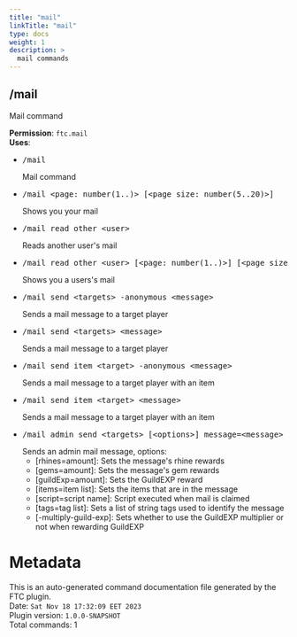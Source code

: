 ```yaml
---
title: "mail"
linkTitle: "mail"
type: docs
weight: 1
description: >
  mail commands
---
```



## /mail
Mail command  
  
**Permission**: `ftc.mail`  
**Uses**:
- <pre class="command-usage-arguments">/mail</pre>  
  Mail command  
- <pre class="command-usage-arguments">/mail &lt;page: number(1..)&gt; [&lt;page size: number(5..20)&gt;]</pre>  
  Shows you your mail  
- <pre class="command-usage-arguments">/mail read_other &lt;user&gt;</pre>  
  Reads another user's mail  
- <pre class="command-usage-arguments">/mail read_other &lt;user&gt; [&lt;page: number(1..)&gt;] [&lt;page size: number(5..20)&gt;]</pre>  
  Shows you a users's mail  
- <pre class="command-usage-arguments">/mail send &lt;targets&gt; -anonymous &lt;message&gt;</pre>  
  Sends a mail message to a target player  
- <pre class="command-usage-arguments">/mail send &lt;targets&gt; &lt;message&gt;</pre>  
  Sends a mail message to a target player  
- <pre class="command-usage-arguments">/mail send_item &lt;target&gt; -anonymous &lt;message&gt;</pre>  
  Sends a mail message to a target player with an item  
- <pre class="command-usage-arguments">/mail send_item &lt;target&gt; &lt;message&gt;</pre>  
  Sends a mail message to a target player with an item  
- <pre class="command-usage-arguments">/mail admin_send &lt;targets&gt; [&lt;options&gt;] message=&lt;message&gt;</pre>  
  Sends an admin mail message, options:  
  - [rhines=amount]: Sets the message's rhine rewards  
  - [gems=amount]: Sets the message's gem rewards  
  - [guildExp=amount]: Sets the GuildEXP reward  
  - [items=item list]: Sets the items that are in the message  
  - [script=script name]: Script executed when mail is claimed  
  - [tags=tag list]: Sets a list of string tags used to identify the message  
  - [-multiply-guild-exp]: Sets whether to use the GuildEXP multiplier or not when rewarding GuildEXP  

# Metadata
This is an auto-generated command documentation file generated by the FTC plugin.  
Date: `Sat Nov 18 17:32:09 EET 2023`  
Plugin version: `1.0.0-SNAPSHOT`  
Total commands: 1